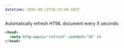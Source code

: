 ```yaml
---
datetime: 2024-09-12T16:33:49.107Z
---
```


Automatically refresh HTML document every X seconds:

```html
<head>
  <meta http-equiv="refresh" content="30" />
</head>
```
